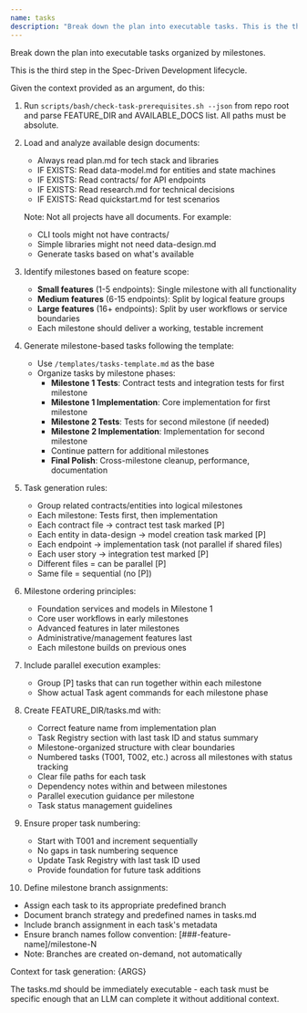 ```yaml
---
name: tasks
description: "Break down the plan into executable tasks. This is the third step in the Spec-Driven Development lifecycle."
---
```


Break down the plan into executable tasks organized by milestones.

This is the third step in the Spec-Driven Development lifecycle.

Given the context provided as an argument, do this:

1. Run `scripts/bash/check-task-prerequisites.sh --json` from repo root and parse FEATURE_DIR and AVAILABLE_DOCS list. All paths must be absolute.
2. Load and analyze available design documents:
   - Always read plan.md for tech stack and libraries
   - IF EXISTS: Read data-model.md for entities and state machines
   - IF EXISTS: Read contracts/ for API endpoints
   - IF EXISTS: Read research.md for technical decisions
   - IF EXISTS: Read quickstart.md for test scenarios

   Note: Not all projects have all documents. For example:
   - CLI tools might not have contracts/
   - Simple libraries might not need data-design.md
   - Generate tasks based on what's available

3. Identify milestones based on feature scope:
   - **Small features** (1-5 endpoints): Single milestone with all functionality
   - **Medium features** (6-15 endpoints): Split by logical feature groups
   - **Large features** (16+ endpoints): Split by user workflows or service boundaries
   - Each milestone should deliver a working, testable increment

4. Generate milestone-based tasks following the template:
   - Use `/templates/tasks-template.md` as the base
   - Organize tasks by milestone phases:
     * **Milestone 1 Tests**: Contract tests and integration tests for first milestone
     * **Milestone 1 Implementation**: Core implementation for first milestone
     * **Milestone 2 Tests**: Tests for second milestone (if needed)
     * **Milestone 2 Implementation**: Implementation for second milestone
     * Continue pattern for additional milestones
     * **Final Polish**: Cross-milestone cleanup, performance, documentation

5. Task generation rules:
   - Group related contracts/entities into logical milestones
   - Each milestone: Tests first, then implementation
   - Each contract file → contract test task marked [P]
   - Each entity in data-design → model creation task marked [P]
   - Each endpoint → implementation task (not parallel if shared files)
   - Each user story → integration test marked [P]
   - Different files = can be parallel [P]
   - Same file = sequential (no [P])

6. Milestone ordering principles:
   - Foundation services and models in Milestone 1
   - Core user workflows in early milestones
   - Advanced features in later milestones
   - Administrative/management features last
   - Each milestone builds on previous ones

7. Include parallel execution examples:
   - Group [P] tasks that can run together within each milestone
   - Show actual Task agent commands for each milestone phase

8. Create FEATURE_DIR/tasks.md with:
   - Correct feature name from implementation plan
   - Task Registry section with last task ID and status summary
   - Milestone-organized structure with clear boundaries
   - Numbered tasks (T001, T002, etc.) across all milestones with status tracking
   - Clear file paths for each task
   - Dependency notes within and between milestones
   - Parallel execution guidance per milestone
   - Task status management guidelines

9. Ensure proper task numbering:
   - Start with T001 and increment sequentially
   - No gaps in task numbering sequence
   - Update Task Registry with last task ID used
   - Provide foundation for future task additions

10. Define milestone branch assignments:
   - Assign each task to its appropriate predefined branch
   - Document branch strategy and predefined names in tasks.md
   - Include branch assignment in each task's metadata
   - Ensure branch names follow convention: [###-feature-name]/milestone-N
   - Note: Branches are created on-demand, not automatically

Context for task generation: {ARGS}

The tasks.md should be immediately executable - each task must be specific enough that an LLM can complete it without additional context.
